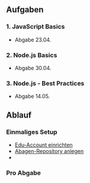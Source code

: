 ## Aufgaben

### 1. JavaScript Basics

- Abgabe 23.04.

### 2. Node.js Basics

- Abgabe 30.04.

### 3. Node.js - Best Practices

- Abgabe 14.05.

## Ablauf 

### Einmaliges Setup

- [Edu-Account einrichten](https://github.com/hsa-nodejs-workshop/aufgaben/issues/1) 
- [Abagen-Repository anlegen](https://github.com/hsa-nodejs-workshop/aufgaben/issues/2)
- 
### Pro Abgabe 


